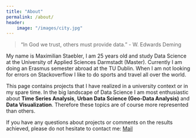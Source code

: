 ```yaml
---
title: "About"
permalink: /about/
header:
    image: "/images/city.jpg"
---
```


>“In God we trust, others must provide data.” - W. Edwards Deming

My name is Maximilian Staebler, I am 25 years old and study Data Science at the University of Applied Sciences Darmstadt (Master). Currently I am doing an Erasmus semester abroad at the TU Dublin. When I am not looking for errors on Stackoverflow I like to do sports and travel all over the world.

This page contains projects that I have realized in a university context or in my spare time. In the big landscape of Data Science I am most enthusiastic about **Time Series Analysis**, **Urban Data Science (Geo-Data Analysis)** and **Data Visualization**. Therefore these topics are of course more represented than others.

If you have any questions about projects or comments on the results achieved, please do not hesitate to contact me: [Mail](mailto:maximilianstaebler@icloud.com)